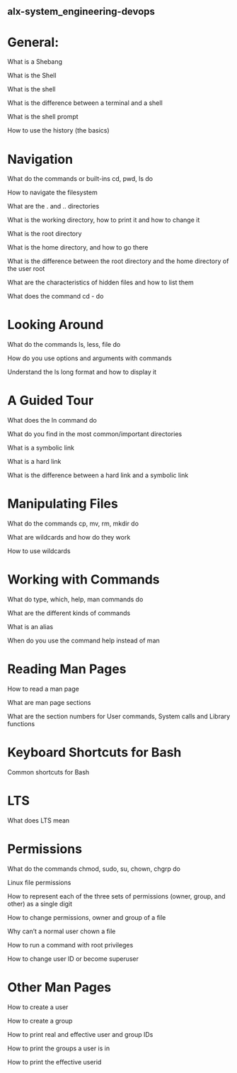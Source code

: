 ## alx-system_engineering-devops
# General:

What is a Shebang

What is the Shell

What is the shell

What is the difference between a terminal and a shell

What is the shell prompt

How to use the history (the basics)

# Navigation

What do the commands or built-ins cd, pwd, ls do

How to navigate the filesystem

What are the . and .. directories

What is the working directory, how to print it and how to change it

What is the root directory

What is the home directory, and how to go there

What is the difference between the root directory and the home directory of the user root

What are the characteristics of hidden files and how to list them

What does the command cd - do

# Looking Around

What do the commands ls, less, file do

How do you use options and arguments with commands

Understand the ls long format and how to display it

# A Guided Tour

What does the ln command do

What do you find in the most common/important directories

What is a symbolic link

What is a hard link

What is the difference between a hard link and a symbolic link

# Manipulating Files

What do the commands cp, mv, rm, mkdir do

What are wildcards and how do they work

How to use wildcards

# Working with Commands

What do type, which, help, man commands do

What are the different kinds of commands

What is an alias

When do you use the command help instead of man

# Reading Man Pages

How to read a man page

What are man page sections

What are the section numbers for User commands, System calls and Library functions

# Keyboard Shortcuts for Bash

Common shortcuts for Bash

# LTS

What does LTS mean

# Permissions

What do the commands chmod, sudo, su, chown, chgrp do

Linux file permissions

How to represent each of the three sets of permissions (owner, group, and other) as a single digit

How to change permissions, owner and group of a file

Why can’t a normal user chown a file

How to run a command with root privileges

How to change user ID or become superuser

# Other Man Pages

How to create a user

How to create a group

How to print real and effective user and group IDs

How to print the groups a user is in

How to print the effective userid
